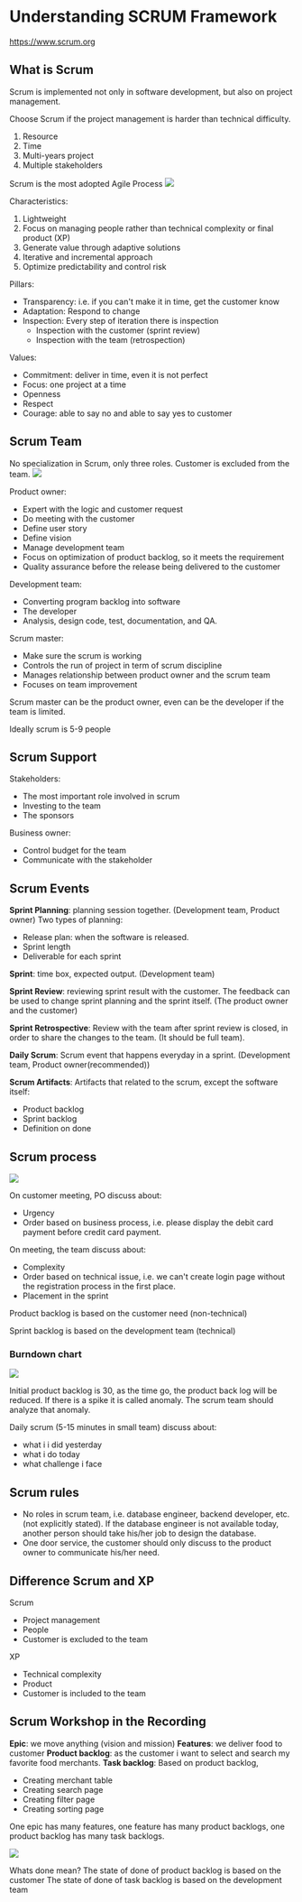 # Understanding SCRUM Framework
https://www.scrum.org

## What is Scrum
Scrum is implemented not only in software development, but also on project management.

Choose Scrum if the project management is harder than technical difficulty. 
1. Resource
2. Time
3. Multi-years project
4. Multiple stakeholders

Scrum is the most adopted Agile Process
![](attachments/Pasted%20image%2020211027175922.png)

Characteristics:
1. Lightweight
2. Focus on managing people rather than technical complexity or final product (XP)
3. Generate value through adaptive solutions
4. Iterative and incremental approach
5. Optimize predictability and control risk

Pillars:
- Transparency: i.e. if you can't make it in time, get the customer know
- Adaptation: Respond to change
- Inspection: Every step of iteration there is inspection
	- Inspection with the customer (sprint review)
	- Inspection with the team (retrospection)

Values:
- Commitment: deliver in time, even it is not perfect
- Focus: one project at a time
- Openness
- Respect
- Courage: able to say no and able to say yes to customer

## Scrum Team
No specialization in Scrum, only three roles. Customer is excluded from the team.
![](attachments/Pasted%20image%2020211027201058.png)

Product owner:
- Expert with the logic and customer request
- Do meeting with the customer
- Define user story
- Define vision
- Manage development team
- Focus on optimization of product backlog, so it meets the requirement
- Quality assurance before the release being delivered to the customer

Development team:
- Converting program backlog into software
- The developer
- Analysis, design code, test, documentation, and QA.

Scrum master:
- Make sure the scrum is working
- Controls the run of project in term of scrum discipline
- Manages relationship between product owner and the scrum team
- Focuses on team improvement

Scrum master can be the product owner, even can be the developer if the team is limited.

Ideally scrum is 5-9 people

## Scrum Support
Stakeholders:
- The most important role involved in scrum
- Investing to the team
- The sponsors

Business owner:
- Control budget for the team
- Communicate with the stakeholder

## Scrum Events
**Sprint Planning**: planning session together. (Development team, Product owner)
Two types of planning:
- Release plan: when the software is released.
- Sprint length
- Deliverable for each sprint

**Sprint**: time box, expected output. (Development team)

**Sprint Review**: reviewing sprint result with the customer. The feedback can be used to change sprint planning and the sprint itself. (The product owner and the customer)

**Sprint Retrospective**: Review with the team after sprint review is closed, in order to share the changes to the team. (It should be full team).

**Daily Scrum**: Scrum event that happens everyday in a sprint. (Development team, Product owner(recommended))

**Scrum Artifacts**: Artifacts that related to the scrum, except the software itself:
- Product backlog
- Sprint backlog
- Definition on done

## Scrum process
![](attachments/Pasted%20image%2020211027203907.png)

On customer meeting, PO discuss about:
- Urgency
- Order based on business process, i.e. please display the debit card payment before credit card payment.

On meeting, the team discuss about:
- Complexity
- Order based on technical issue, i.e. we can't create login page without the registration process in the first place.
- Placement in the sprint

Product backlog is based on the customer need (non-technical)

Sprint backlog is based on the development team (technical)

### Burndown chart
![](attachments/Pasted%20image%2020211027204700.png)

Initial product backlog is 30, as the time go, the product back log will be reduced. If there is a spike it is called anomaly. The scrum team should analyze that anomaly.

Daily scrum (5-15 minutes in small team) discuss about:
- what i i did yesterday
- what i do today
- what challenge i face


## Scrum rules
- No roles in scrum team, i.e. database engineer, backend developer, etc. (not explicitly stated). If the database engineer is not available today, another person should take his/her job to design the database.
- One door service, the customer should only discuss to the product owner to communicate his/her need.

## Difference Scrum and XP
Scrum
- Project management
- People
- Customer is excluded to the team

XP
- Technical complexity
- Product
- Customer is included to the team

## Scrum Workshop in the Recording
**Epic**: we move anything (vision and mission)
**Features**: we deliver food to customer
**Product backlog**: as the customer i want to select and search my favorite food merchants.
**Task backlog**: Based on product backlog, 
- Creating merchant table
- Creating search page
- Creating filter page
- Creating sorting page

One epic has many features, one feature has many product backlogs, one product backlog has many task backlogs.

![](attachments/Pasted%20image%2020211027211907.png)

Whats done mean?
The state of done of product backlog is based on the customer
The state of done of task backlog is based on the development team

